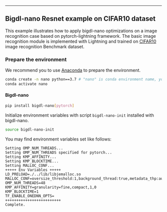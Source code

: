 ---
## Bigdl-nano Resnet example on CIFAR10 dataset
This example illustrates how to apply bigdl-nano optimizations on a image recognition case based on pytorch-lightning framework. The basic image recognition module is implemented with Lightning and trained on [CIFAR10](https://www.cs.toronto.edu/~kriz/cifar.html) image recognition Benchmark dataset.
### Prepare the environment
We recommend you to use [Anaconda](https://www.anaconda.com/distribution/#linux) to prepare the environment.
```bash
conda create -n nano python==3.7 # "nano" is conda environment name, you can use any name you like.
conda activate nano
```
#### Bigdl-nano
```bash
pip install bigdl-nano[pytorch]
```
Initialize environment variables with script `bigdl-nano-init` installed with bigdl-nano.
```bash
source bigdl-nano-init
```
You may find environment variables set like follows:
```
Setting OMP_NUM_THREADS...
Setting OMP_NUM_THREADS specified for pytorch...
Setting KMP_AFFINITY...
Setting KMP_BLOCKTIME...
Setting MALLOC_CONF...
+++++ Env Variables +++++
LD_PRELOAD=./../lib/libjemalloc.so
MALLOC_CONF=oversize_threshold:1,background_thread:true,metadata_thp:auto,dirty_decay_ms:-1,muzzy_decay_ms:-1
OMP_NUM_THREADS=48
KMP_AFFINITY=granularity=fine,compact,1,0
KMP_BLOCKTIME=1
TF_ENABLE_ONEDNN_OPTS=
+++++++++++++++++++++++++
Complete.
```
